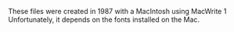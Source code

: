 These files were created in 1987 with a MacIntosh using MacWrite 1
Unfortunately, it depends on the fonts installed on the Mac.

